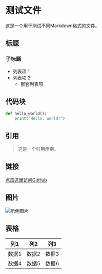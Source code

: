 # 测试文件

这是一个用于测试不同Markdown格式的文件。

## 标题

### 子标题

- 列表项 1
- 列表项 2
  - 嵌套列表项

## 代码块

```python
def hello_world():
    print("Hello, world!")
```

## 引用

> 这是一个引用示例。

## 链接

[点击这里访问GitHub](https://github.com)

## 图片

![示例图片](https://via.placeholder.com/150)

## 表格

| 列1 | 列2 | 列3 |
|-----|-----|-----|
| 数据1 | 数据2 | 数据3 |
| 数据4 | 数据5 | 数据6 |